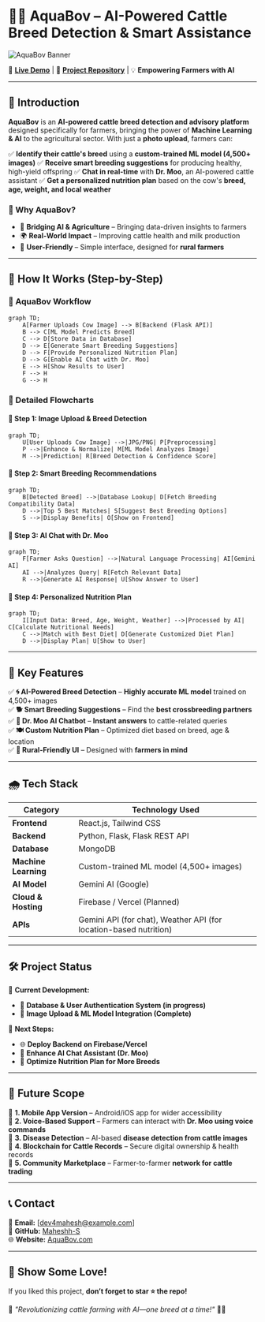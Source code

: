 # 🌊🐄 AquaBov – AI-Powered Cattle Breed Detection & Smart Assistance

![AquaBov Banner](https://via.placeholder.com/1200x400?text=AquaBov+-+AI+for+Farmers)

🔗 **[Live Demo](#)** | 🐝 **[Project Repository](https://github.com/Maheshh-S/AquaBov/)** | 💡 **Empowering Farmers with AI**

---

## 🚀 Introduction

**AquaBov** is an **AI-powered cattle breed detection and advisory platform** designed specifically for farmers, bringing the power of **Machine Learning & AI** to the agricultural sector. With just a **photo upload**, farmers can:

✅ **Identify their cattle's breed** using a **custom-trained ML model (4,500+ images)**
✅ **Receive smart breeding suggestions** for producing healthy, high-yield offspring
✅ **Chat in real-time** with **Dr. Moo**, an AI-powered cattle assistant
✅ **Get a personalized nutrition plan** based on the cow's **breed, age, weight, and local weather**

### 🌟 Why AquaBov?
- 🔄 **Bridging AI & Agriculture** – Bringing data-driven insights to farmers
- 🌍 **Real-World Impact** – Improving cattle health and milk production
- 🎨 **User-Friendly** – Simple interface, designed for **rural farmers**

---

## 💪 How It Works (Step-by-Step)

### 📝 AquaBov Workflow

```mermaid
graph TD;
    A[Farmer Uploads Cow Image] --> B[Backend (Flask API)]
    B --> C[ML Model Predicts Breed]
    C --> D[Store Data in Database]
    D --> E[Generate Smart Breeding Suggestions]
    D --> F[Provide Personalized Nutrition Plan]
    D --> G[Enable AI Chat with Dr. Moo]
    E --> H[Show Results to User]
    F --> H
    G --> H
```

### 🌱 Detailed Flowcharts

#### **🐾 Step 1: Image Upload & Breed Detection**
```mermaid
graph TD;
    U[User Uploads Cow Image] -->|JPG/PNG| P[Preprocessing]
    P -->|Enhance & Normalize| M[ML Model Analyzes Image]
    M -->|Prediction| R[Breed Detection & Confidence Score]
```

#### **🐾 Step 2: Smart Breeding Recommendations**
```mermaid
graph TD;
    B[Detected Breed] -->|Database Lookup| D[Fetch Breeding Compatibility Data]
    D -->|Top 5 Best Matches| S[Suggest Best Breeding Options]
    S -->|Display Benefits| O[Show on Frontend]
```

#### **🐾 Step 3: AI Chat with Dr. Moo**
```mermaid
graph TD;
    F[Farmer Asks Question] -->|Natural Language Processing| AI[Gemini AI]
    AI -->|Analyzes Query| R[Fetch Relevant Data]
    R -->|Generate AI Response| U[Show Answer to User]
```

#### **🐾 Step 4: Personalized Nutrition Plan**
```mermaid
graph TD;
    I[Input Data: Breed, Age, Weight, Weather] -->|Processed by AI| C[Calculate Nutritional Needs]
    C -->|Match with Best Diet| D[Generate Customized Diet Plan]
    D -->|Display Plan| U[Show to User]
```

---

## 💪 Key Features

✅ **🌀 AI-Powered Breed Detection** – **Highly accurate ML model** trained on 4,500+ images  
✅ **🐕 Smart Breeding Suggestions** – Find the **best crossbreeding partners**  
✅ **💬 Dr. Moo AI Chatbot** – **Instant answers** to cattle-related queries  
✅ **🍽️ Custom Nutrition Plan** – Optimized diet based on breed, age & location  
✅ **🏡 Rural-Friendly UI** – Designed with **farmers in mind**  

---

## 🌧️ Tech Stack

| **Category**     | **Technology Used** |
|-----------------|------------------|
| **Frontend**  | React.js, Tailwind CSS |
| **Backend**   | Python, Flask, Flask REST API |
| **Database**  | MongoDB |
| **Machine Learning** | Custom-trained ML model (4,500+ images) |
| **AI Model** | Gemini AI (Google) |
| **Cloud & Hosting** | Firebase / Vercel (Planned) |
| **APIs** | Gemini API (for chat), Weather API (for location-based nutrition) |

---

## 🛠️ Project Status

📅 **Current Development:**
- 📅 **Database & User Authentication System (in progress)**
- 🚀 **Image Upload & ML Model Integration (Complete)**

🔄 **Next Steps:**
- 🌐 **Deploy Backend on Firebase/Vercel**
- 🔦 **Enhance AI Chat Assistant (Dr. Moo)**
- 🏢 **Optimize Nutrition Plan for More Breeds**

---

## 🌌 Future Scope

🚀 **1. Mobile App Version** – Android/iOS app for wider accessibility  
🚀 **2. Voice-Based Support** – Farmers can interact with **Dr. Moo using voice commands**  
🚀 **3. Disease Detection** – AI-based **disease detection from cattle images**  
🚀 **4. Blockchain for Cattle Records** – Secure digital ownership & health records  
🚀 **5. Community Marketplace** – Farmer-to-farmer **network for cattle trading**  

---

## 📞 Contact

📧 **Email:** [dev4mahesh@example.com]  
🐝 **GitHub:** [Maheshh-S](https://github.com/Maheshh-S)  
🌐 **Website:** [AquaBov.com](#)  

---

## 🌟 Show Some Love!

If you liked this project, **don’t forget to star ⭐ the repo!**  

📢 _"Revolutionizing cattle farming with AI—one breed at a time!"_ 🐄✨


